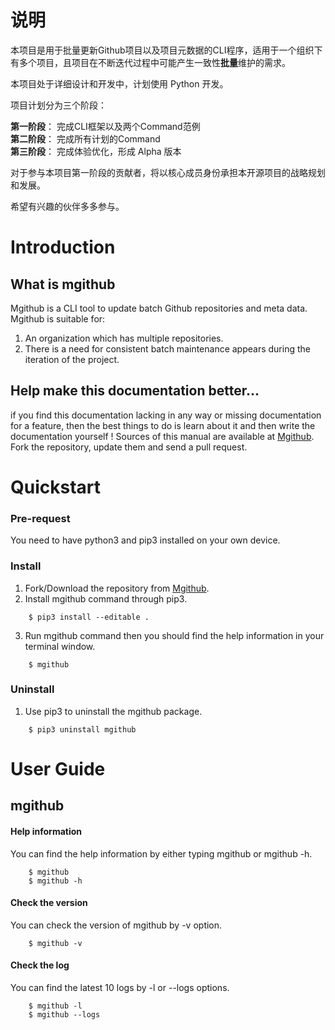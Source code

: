 # 说明

本项目是用于批量更新Github项目以及项目元数据的CLI程序，适用于一个组织下有多个项目，且项目在不断迭代过程中可能产生一致性**批量**维护的需求。  

本项目处于详细设计和开发中，计划使用 Python 开发。

项目计划分为三个阶段：

**第一阶段**： 完成CLI框架以及两个Command范例  
**第二阶段**： 完成所有计划的Command  
**第三阶段**： 完成体验优化，形成 Alpha 版本  

对于参与本项目第一阶段的贡献者，将以核心成员身份承担本开源项目的战略规划和发展。

希望有兴趣的伙伴多多参与。

# Introduction
## What is mgithub
Mgithub is a CLI tool to update batch Github repositories and meta data.<br>
Mgithub is suitable for:
1. An organization which has multiple repositories.
2. There is a need for consistent batch maintenance appears during the iteration of the project.

## Help make this documentation better...
if you find this documentation lacking in any way or missing documentation for a feature, then the best things to do
is learn about it and then write the documentation yourself ! 
Sources of this manual are available at [Mgithub](https://github.com/Websoft9/mgithub). Fork the repository, update them
and send a pull request.

# Quickstart
### Pre-request
You need to have python3 and pip3 installed on your own device.
### Install
1. Fork/Download the repository from [Mgithub](https://github.com/Websoft9/mgithub).
2. Install mgithub command through pip3.
```
    $ pip3 install --editable .
```
3. Run mgithub command then you should find the help information in your terminal window.
```
    $ mgithub
```
### Uninstall
1. Use pip3 to uninstall the mgithub package.
```
    $ pip3 uninstall mgithub
```

# User Guide
## mgithub
#### Help information
You can find the help information by either typing mgithub or mgithub -h.
```
    $ mgithub
    $ mgithub -h
```
#### Check the version
You can check the version of mgithub by -v option.
```
    $ mgithub -v
```
#### Check the log
You can find the latest 10 logs by -l or --logs options.
```
    $ mgithub -l
    $ mgithub --logs
```


